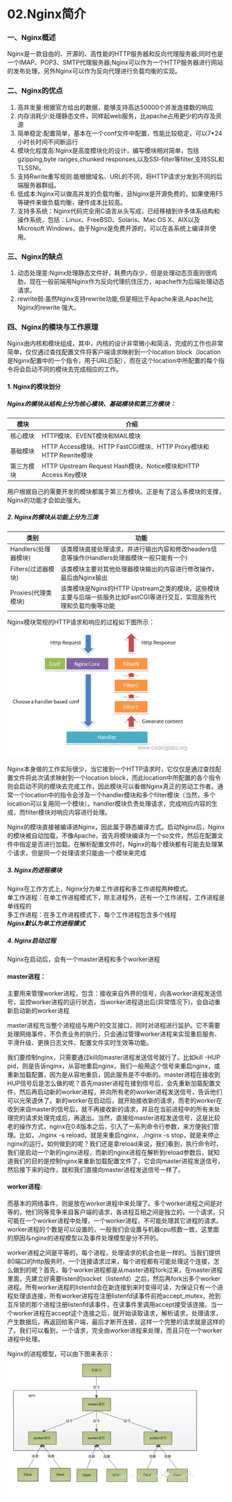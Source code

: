 02.Nginx简介
====
### 一、Nginx概述  
Nginx是一款自由的、开源的、高性能的HTTP服务器和反向代理服务器;同时也是一个IMAP、POP3、SMTP代理服务器;Nginx可以作为一个HTTP服务器进行网站的发布处理，另外Nginx可以作为反向代理进行负载均衡的实现。  

### 二、Nginx的优点  
1. 高并发量:根据官方给出的数据，能够支持高达50000个并发连接数的响应  
2. 内存消耗少:处理静态文件，同样起web服务，比apache占用更少的内存及资源  
3. 简单稳定:配置简单，基本在一个conf文件中配置，性能比较稳定，可以7*24小时长时间不间断运行  
4. 模块化程度高:Nginx是高度模块化的设计，编写模块相对简单，包括gzipping,byte ranges,chunked responses,以及SSI-filter等filter,支持SSL和TLSSNI。 
5. 支持Rwrite重写规则:能根据域名、URL的不同，将HTTP请求分发到不同的后端服务器群组。  
6. 低成本:Nginx可以做高并发的负载均衡，且Nginx是开源免费的，如果使用F5等硬件来做负载均衡，硬件成本比较高。  
7. 支持多系统：Nginx代码完全用C语言从头写成，已经移植到许多体系结构和操作系统，包括：Linux、FreeBSD、Solaris、Mac OS X、AIX以及Microsoft Windows，由于Nginx是免费开源的，可以在各系统上编译并使用。  

### 三、Nginx的缺点  
1. 动态处理差:Nginx处理静态文件好，耗费内存少，但是处理动态页面则很鸡肋，现在一般前端用Nginx作为反向代理抗住压力，apache作为后端处理动态请求。  
2. rewrite弱:虽然Nginx支持rewrite功能,但是相比于Apache来说,Apache比Nginx的rewrite 强大。  

### 四、Nginx的模块与工作原理
Nginx由内核和模块组成，其中，内核的设计非常微小和简洁，完成的工作也非常简单，仅仅通过查找配置文件将客户端请求映射到一个location block（location是Nginx配置中的一个指令，用于URL匹配），而在这个location中所配置的每个指令将会启动不同的模块去完成相应的工作。  

#### 1. Nginx的模块划分  
##### Nginx的模块从结构上分为核心模块、基础模块和第三方模块：  
模块 | 介绍 
------ | --------
核心模块 | HTTP模块、EVENT模块和MAIL模块
基础模块 | HTTP Access模块、HTTP FastCGI模块、HTTP Proxy模块和HTTP Rewrite模块
第三方模块 | HTTP Upstream Request Hash模块、Notice模块和HTTP Access Key模块

用户根据自己的需要开发的模块都属于第三方模块。正是有了这么多模块的支撑，Nginx的功能才会如此强大。  

##### 2. Nginx的模块从功能上分为三类
类别 | 功能 
------ | --------
Handlers(处理器模块) | 该类模块直接处理请求，并进行输出内容和修改headers信息等操作(Handlers处理器模块一般只能有一个)
Filters(过滤器模块) | 该类模块主要对其他处理器模块输出的内容进行修改操作，最后由Nginx输出
Proxies(代理类模块) | 该类模块是Nginx的HTTP Upstream之类的模块，这些模块主要与后端一些服务比如FastCGI等进行交互，实现服务代理和负载均衡等功能

Nginx模块常规的HTTP请求和响应的过程如下图所示：  
![HTTP请求和响应过程](../images/Nginx/nginx003.png "HTTP请求和响应过程")  

Nginx本身做的工作实际很少，当它接到一个HTTP请求时，它仅仅是通过查找配置文件将此次请求映射到一个location block，而此location中所配置的各个指令则会启动不同的模块去完成工作，因此模块可以看做Nginx真正的劳动工作者。通常一个location中的指令会涉及一个handler模块和多个filter模块（当然，多个location可以复用同一个模块）。handler模块负责处理请求，完成响应内容的生成，而filter模块对响应内容进行处理。  

Nginx的模块直接被编译进Nginx，因此属于静态编译方式。启动Nginx后，Nginx的模块被自动加载，不像Apache，首先将模块编译为一个so文件，然后在配置文件中指定是否进行加载。在解析配置文件时，Nginx的每个模块都有可能去处理某个请求，但是同一个处理请求只能由一个模块来完成  

##### 3. Nginx的进程模块
Nginx在工作方式上，Nginx分为单工作进程和多工作进程两种模式。  
单工作进程：在单工作进程模式下，除主进程外，还有一个工作进程，工作进程是单线程的  
多工作进程：在多工作进程模式下，每个工作进程包含多个线程  
**_Nginx默认为单工作进程模式_**  

##### 4. Nginx启动过程  
Nginx在启动后，会有一个master进程和多个worker进程  

#### master进程：
主要用来管理worker进程，包含：接收来自外界的信号，向各worker进程发送信号，监控worker进程的运行状态，当worker进程退出后(异常情况下)，会自动重新启动新的worker进程  

master进程充当整个进程组与用户的交互接口，同时对进程进行监护。它不需要处理网络事件，不负责业务的执行，只会通过管理worker进程来实现重启服务、平滑升级、更换日志文件、配置文件实时生效等功能。  

我们要控制nginx，只需要通过kill向master进程发送信号就行了。比如kill -HUP pid，则是告诉nginx，从容地重启nginx，我们一般用这个信号来重启nginx，或重新加载配置，因为是从容地重启，因此服务是不中断的。master进程在接收到HUP信号后是怎么做的呢？首先master进程在接到信号后，会先重新加载配置文件，然后再启动新的worker进程，并向所有老的worker进程发送信号，告诉他们可以光荣退休了。新的worker在启动后，就开始接收新的请求，而老的worker在收到来自master的信号后，就不再接收新的请求，并且在当前进程中的所有未处理完的请求处理完成后，再退出。当然，直接给master进程发送信号，这是比较老的操作方式，nginx在0.8版本之后，引入了一系列命令行参数，来方便我们管理。比如，./nginx -s reload，就是来重启nginx，./nginx -s stop，就是来停止nginx的运行。如何做到的呢？我们还是拿reload来说，我们看到，执行命令时，我们是启动一个新的nginx进程，而新的nginx进程在解析到reload参数后，就知道我们的目的是控制nginx来重新加载配置文件了，它会向master进程发送信号，然后接下来的动作，就和我们直接向master进程发送信号一样了。  

#### worker进程:
而基本的网络事件，则是放在worker进程中来处理了。多个worker进程之间是对等的，他们同等竞争来自客户端的请求，各进程互相之间是独立的。一个请求，只可能在一个worker进程中处理，一个worker进程，不可能处理其它进程的请求。worker进程的个数是可以设置的，一般我们会设置与机器cpu核数一致，这里面的原因与nginx的进程模型以及事件处理模型是分不开的。  

worker进程之间是平等的，每个进程，处理请求的机会也是一样的。当我们提供80端口的http服务时，一个连接请求过来，每个进程都有可能处理这个连接，怎么做到的呢？首先，每个worker进程都是从master进程fork过来，在master进程里面，先建立好需要listen的socket（listenfd）之后，然后再fork出多个worker进程。所有worker进程的listenfd会在新连接到来时变得可读，为保证只有一个进程处理该连接，所有worker进程在注册listenfd读事件前抢accept_mutex，抢到互斥锁的那个进程注册listenfd读事件，在读事件里调用accept接受该连接。当一个worker进程在accept这个连接之后，就开始读取请求，解析请求，处理请求，产生数据后，再返回给客户端，最后才断开连接，这样一个完整的请求就是这样的了。我们可以看到，一个请求，完全由worker进程来处理，而且只在一个worker进程中处理。  

Nginx的进程模型，可以由下图来表示：  
![Nginx的进程模型](../images/Nginx/nginx004.png "Nginx的进程模型")  